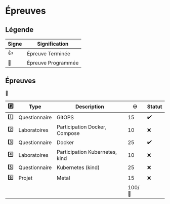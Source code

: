 # Épreuves

## Légende

| Signe              | Signification                 |
|--------------------|-------------------------------|
| :+1:               | Épreuve Terminée              |
| :calendar:         | Épreuve Programmée            |


## Épreuves

:tada:

|:hash:   | Type        | Description                                           |:infinity:| Statut           |
|---------|---------------|-----------------------------------------------------|---------|------------------|
| :one:   | Questionnaire | GitOPS                                              | 15      |:heavy_check_mark:|
| :two:   | Laboratoires  | Participation Docker, Compose                       | 10      |:x:|
| :three: | Questionnaire | Docker                                              | 25      |:heavy_check_mark:|
| :four:  | Laboratoires  | Participation Kubernetes, kind                      | 10      |:x:|
| :five:  | Questionnaire | Kubernetes (kind)                                   | 25      |:x:|
| :six:   | Projet        | Metal                                               | 15      |:x:| 
|         |               |                                                     |100/:100:|                 |

